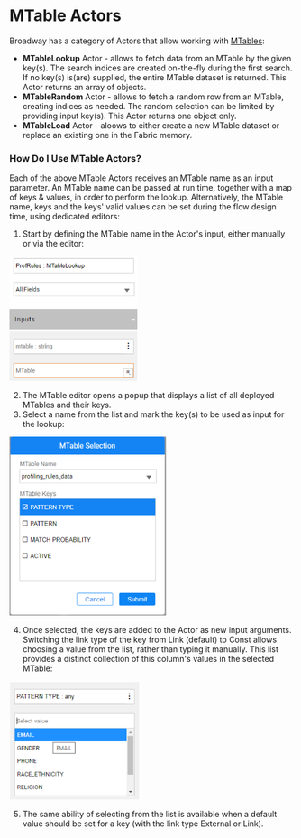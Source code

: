 <web>

# MTable Actors

Broadway has a category of Actors that allow working with [MTables](/articles/09_translations/06_mtables_overview.md):

* **MTableLookup** Actor - allows to fetch data from an MTable by the given key(s). The search indices are created on-the-fly during the first search. If no key(s) is(are) supplied, the entire MTable dataset is returned. This Actor returns an array of objects.
* **MTableRandom** Actor - allows to fetch a random row from an MTable, creating indices as needed. The random selection can be limited by providing input key(s). This Actor returns one object only.
* **MTableLoad** Actor - aloows to either create a new MTable dataset or replace an existing one in the Fabric memory.

### How Do I Use MTable Actors?

Each of the above MTable Actors receives an MTable name as an input parameter. An MTable name can be passed at run time, together with a map of keys & values, in order to perform the lookup. Alternatively, the MTable name, keys and the keys' valid values can be set during the flow design time, using dedicated editors:

1. Start by defining the MTable name in the Actor's input, either manually or via the editor:

<img src="../images/99_actors_09_0.png" style="zoom:80%;" />

2. The MTable editor opens a popup that displays a list of all deployed MTables and their keys. 
3. Select a name from the list and mark the key(s) to be used as input for the lookup:

<img src="../images/99_actors_09_1.png" style="zoom:80%;" />

4. Once selected, the keys are added to the Actor as new input arguments. Switching the link type of the key from Link (default) to Const allows choosing a value from the list, rather than typing it manually. This list provides a distinct collection of this column's values in the selected MTable:

<img src="../images/99_actors_09_2.png" style="zoom:80%;" />

5. The same ability of selecting from the list is available when a default value should be set for a key (with the link type External or Link).



</web>
